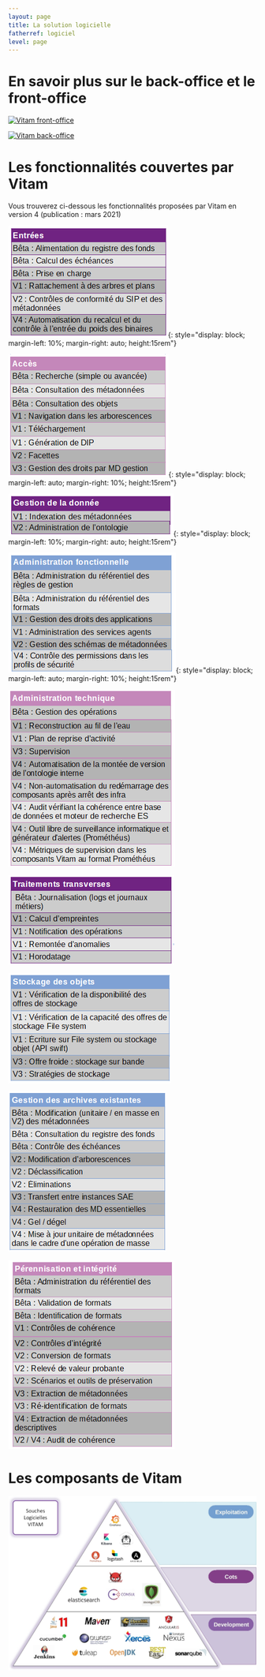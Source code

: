 ```yaml
---
layout: page
title: La solution logicielle
fatherref: logiciel
level: page
---
```


# En savoir plus sur le back-office et le front-office

[![Vitam front-office](https://www.programmevitam.fr/public/images/Vitam_front.png)](https://www.programmevitam.fr/pages/logiciel/Vitam_frontoffice/)

[![Vitam back-office](https://www.programmevitam.fr/public/images/Vitam_back.png)](https://www.programmevitam.fr/pages/logiciel/Vitam_backoffice/)

# Les fonctionnalités couvertes par Vitam

Vous trouverez ci-dessous les fonctionnalités proposées par Vitam en version 4 (publication : mars 2021)


![Vitam fonctionnalités d'entrée](/public/images/V4_entrees.png){: style="display: block; margin-left: 10%; margin-right: auto; height:15rem"} 

![Vitam fonctionnalités d'accès](/public/images/V4_acces.png){: style="display: block; margin-left: auto; margin-right: 10%; height:15rem"} 

![Vitam fonctionnalités de gestion de la donnée](/public/images/V4_gestion_donnee.png){: style="display: block; margin-left: 10%; margin-right: auto; height:15rem"} 

![Vitam fonctionnalités d'administration fonctionnelle](/public/images/V4_admi_fonct.png){: style="display: block; margin-left: auto; margin-right: 10%; height:15rem"} 

![Vitam fonctionnalités d'administration technique](/public/images/V4_admi_tech.png)

![Vitam fonctionnalités de traitements transverses](/public/images/V4_traitements_transverses.png)

![Vitam fonctionnalités de stockage des objets](/public/images/V4_stockage.png)

![Vitam fonctionnalités de gestion des archives existantes](/public/images/V4_gestion_archives_existantes.png)

![Vitam fonctionnalités de pérennisation et intégrité](/public/images/V4_perennisation.png)


# Les composants de Vitam
![Les composants de Vitam](/public/images/souches_logicielles.jpg)